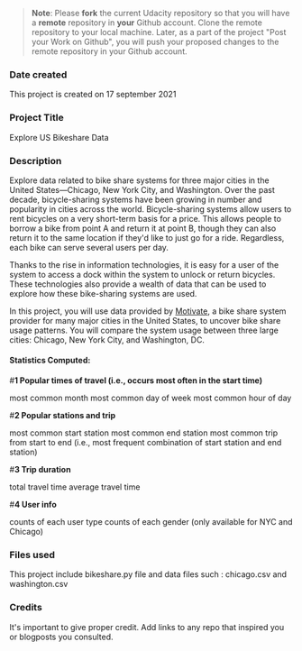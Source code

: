 >**Note**: Please **fork** the current Udacity repository so that you will have a **remote** repository in **your** Github account. Clone the remote repository to your local machine. Later, as a part of the project "Post your Work on Github", you will push your proposed changes to the remote repository in your Github account.

### Date created
This project is created on 17 september 2021

### Project Title
Explore US Bikeshare Data

### Description
Explore data related to bike share systems for three major cities in the United States—Chicago, New York City, and Washington.
Over the past decade, bicycle-sharing systems have been growing in number and popularity in cities across the world. Bicycle-sharing systems allow users to rent bicycles on a very short-term basis for a price. This allows people to borrow a bike from point A and return it at point B, though they can also return it to the same location if they'd like to just go for a ride. Regardless, each bike can serve several users per day.

Thanks to the rise in information technologies, it is easy for a user of the system to access a dock within the system to unlock or return bicycles. These technologies also provide a wealth of data that can be used to explore how these bike-sharing systems are used.

In this project, you will use data provided by [Motivate](https://www.motivateco.com/), a bike share system provider for many major cities in the United States, to uncover bike share usage patterns. You will compare the system usage between three large cities: Chicago, New York City, and Washington, DC.

#### Statistics Computed:
#**1 Popular times of travel (i.e., occurs most often in the start time)**

most common month
most common day of week
most common hour of day

#**2 Popular stations and trip**

most common start station
most common end station
most common trip from start to end (i.e., most frequent combination of start station and end station)

#**3 Trip duration**

total travel time
average travel time

#**4 User info**

counts of each user type
counts of each gender (only available for NYC and Chicago)



### Files used
This project include bikeshare.py file and data files such : chicago.csv and washington.csv


### Credits
It's important to give proper credit. Add links to any repo that inspired you or blogposts you consulted.

